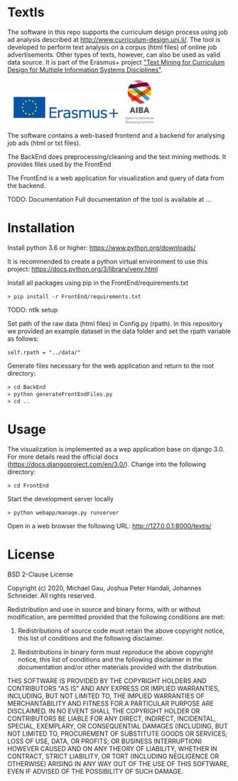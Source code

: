 # TextIs
The software in this repo supports the curriculum design process using job ad analysis described at http://www.curriculum-design.uni.li/. The tool is developed to perform text analysis on a corpus (html files) of online job advertisements. Other types of texts, however, can also be used as valid data source. It is part of the Erasmus+ project ["Text Mining for Curriculum Design for Multiple Information Systems Disciplines"](https://ec.europa.eu/programmes/erasmus-plus/projects/eplus-project-details/#project/2017-1-LI01-KA203-000083).

<img src="logo/erasmus.png" height="75"><img src="logo/aiba.png" height="100">

The software contains a web-based frontend and a backend for analysing job ads (html or txt files).

The BackEnd does preprocessing/cleaning and the text mining methods. It provides files used by the FrontEnd

The FrontEnd is a web application for visualization and query of data from the backend.

TODO: Documentation
Full documentation of the tool is available at ...

# Installation
Install python 3.6 or higher:
https://www.python.org/downloads/

It is recommended to create a python virtual environment to use this project:
https://docs.python.org/3/library/venv.html

Install all packages using pip in the FrontEnd/requirements.txt
```
> pip install -r FrontEnd/requirements.txt 
```

TODO: ntlk setup

Set path of the raw data (html files) in Config.py (rpath). In this repository we provided an example dataset in the data folder and set the rpath variable as follows:
```
self.rpath = "../data/"
```

Generate files necessary for the web application and return to the root directory:
```
> cd BackEnd
> python generateFrontEndFiles.py
> cd ..
```

# Usage
The visualization is implemented as a wep application base on django 3.0. For more details read the official docs (https://docs.djangoproject.com/en/3.0/).
Change into the following directory:
```
> cd FrontEnd
```
Start the development server locally
```
> python webapp/manage.py runserver
```
Open in a web browser the following URL:
http://127.0.0.1:8000/textis/

# License
BSD 2-Clause License

Copyright (c) 2020, Michael Gau, Joshua Peter Handali, Johannes Schneider.
All rights reserved.

Redistribution and use in source and binary forms, with or without
modification, are permitted provided that the following conditions are met:

1. Redistributions of source code must retain the above copyright notice, this
   list of conditions and the following disclaimer.

2. Redistributions in binary form must reproduce the above copyright notice,
   this list of conditions and the following disclaimer in the documentation
   and/or other materials provided with the distribution.

THIS SOFTWARE IS PROVIDED BY THE COPYRIGHT HOLDERS AND CONTRIBUTORS "AS IS"
AND ANY EXPRESS OR IMPLIED WARRANTIES, INCLUDING, BUT NOT LIMITED TO, THE
IMPLIED WARRANTIES OF MERCHANTABILITY AND FITNESS FOR A PARTICULAR PURPOSE ARE
DISCLAIMED. IN NO EVENT SHALL THE COPYRIGHT HOLDER OR CONTRIBUTORS BE LIABLE
FOR ANY DIRECT, INDIRECT, INCIDENTAL, SPECIAL, EXEMPLARY, OR CONSEQUENTIAL
DAMAGES (INCLUDING, BUT NOT LIMITED TO, PROCUREMENT OF SUBSTITUTE GOODS OR
SERVICES; LOSS OF USE, DATA, OR PROFITS; OR BUSINESS INTERRUPTION) HOWEVER
CAUSED AND ON ANY THEORY OF LIABILITY, WHETHER IN CONTRACT, STRICT LIABILITY,
OR TORT (INCLUDING NEGLIGENCE OR OTHERWISE) ARISING IN ANY WAY OUT OF THE USE
OF THIS SOFTWARE, EVEN IF ADVISED OF THE POSSIBILITY OF SUCH DAMAGE.
